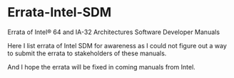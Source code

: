 # Errata-Intel-SDM
Errata of Intel® 64 and IA-32 Architectures Software Developer Manuals

Here I list errata of Intel SDM for awareness as I could not figure out a way to submit the errata to stakeholders of these manuals.

And I hope the errata will be fixed in coming manuals from Intel.
